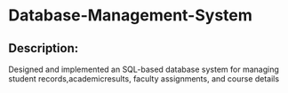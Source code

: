 # Database-Management-System
## Description:
Designed and implemented an SQL-based database system for managing student records,academicresults, faculty assignments, and course details

